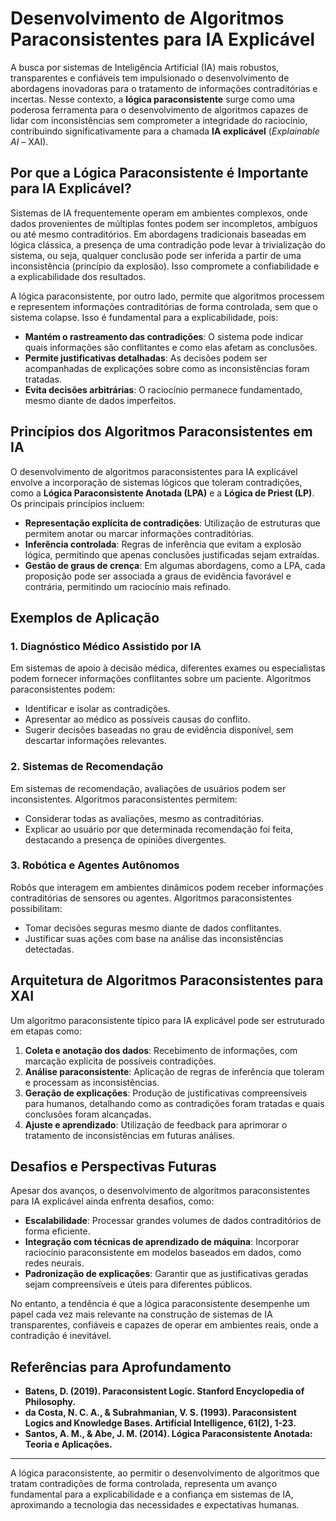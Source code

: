
# Desenvolvimento de Algoritmos Paraconsistentes para IA Explicável

A busca por sistemas de Inteligência Artificial (IA) mais robustos, transparentes e confiáveis tem impulsionado o desenvolvimento de abordagens inovadoras para o tratamento de informações contraditórias e incertas. Nesse contexto, a **lógica paraconsistente** surge como uma poderosa ferramenta para o desenvolvimento de algoritmos capazes de lidar com inconsistências sem comprometer a integridade do raciocínio, contribuindo significativamente para a chamada **IA explicável** (*Explainable AI* – XAI).

## Por que a Lógica Paraconsistente é Importante para IA Explicável?

Sistemas de IA frequentemente operam em ambientes complexos, onde dados provenientes de múltiplas fontes podem ser incompletos, ambíguos ou até mesmo contraditórios. Em abordagens tradicionais baseadas em lógica clássica, a presença de uma contradição pode levar à trivialização do sistema, ou seja, qualquer conclusão pode ser inferida a partir de uma inconsistência (princípio da explosão). Isso compromete a confiabilidade e a explicabilidade dos resultados.

A lógica paraconsistente, por outro lado, permite que algoritmos processem e representem informações contraditórias de forma controlada, sem que o sistema colapse. Isso é fundamental para a explicabilidade, pois:

- **Mantém o rastreamento das contradições**: O sistema pode indicar quais informações são conflitantes e como elas afetam as conclusões.
- **Permite justificativas detalhadas**: As decisões podem ser acompanhadas de explicações sobre como as inconsistências foram tratadas.
- **Evita decisões arbitrárias**: O raciocínio permanece fundamentado, mesmo diante de dados imperfeitos.

## Princípios dos Algoritmos Paraconsistentes em IA

O desenvolvimento de algoritmos paraconsistentes para IA explicável envolve a incorporação de sistemas lógicos que toleram contradições, como a **Lógica Paraconsistente Anotada (LPA)** e a **Lógica de Priest (LP)**. Os principais princípios incluem:

- **Representação explícita de contradições**: Utilização de estruturas que permitem anotar ou marcar informações contraditórias.
- **Inferência controlada**: Regras de inferência que evitam a explosão lógica, permitindo que apenas conclusões justificadas sejam extraídas.
- **Gestão de graus de crença**: Em algumas abordagens, como a LPA, cada proposição pode ser associada a graus de evidência favorável e contrária, permitindo um raciocínio mais refinado.

## Exemplos de Aplicação

### 1. Diagnóstico Médico Assistido por IA

Em sistemas de apoio à decisão médica, diferentes exames ou especialistas podem fornecer informações conflitantes sobre um paciente. Algoritmos paraconsistentes podem:

- Identificar e isolar as contradições.
- Apresentar ao médico as possíveis causas do conflito.
- Sugerir decisões baseadas no grau de evidência disponível, sem descartar informações relevantes.

### 2. Sistemas de Recomendação

Em sistemas de recomendação, avaliações de usuários podem ser inconsistentes. Algoritmos paraconsistentes permitem:

- Considerar todas as avaliações, mesmo as contraditórias.
- Explicar ao usuário por que determinada recomendação foi feita, destacando a presença de opiniões divergentes.

### 3. Robótica e Agentes Autônomos

Robôs que interagem em ambientes dinâmicos podem receber informações contraditórias de sensores ou agentes. Algoritmos paraconsistentes possibilitam:

- Tomar decisões seguras mesmo diante de dados conflitantes.
- Justificar suas ações com base na análise das inconsistências detectadas.

## Arquitetura de Algoritmos Paraconsistentes para XAI

Um algoritmo paraconsistente típico para IA explicável pode ser estruturado em etapas como:

1. **Coleta e anotação dos dados**: Recebimento de informações, com marcação explícita de possíveis contradições.
2. **Análise paraconsistente**: Aplicação de regras de inferência que toleram e processam as inconsistências.
3. **Geração de explicações**: Produção de justificativas compreensíveis para humanos, detalhando como as contradições foram tratadas e quais conclusões foram alcançadas.
4. **Ajuste e aprendizado**: Utilização de feedback para aprimorar o tratamento de inconsistências em futuras análises.

## Desafios e Perspectivas Futuras

Apesar dos avanços, o desenvolvimento de algoritmos paraconsistentes para IA explicável ainda enfrenta desafios, como:

- **Escalabilidade**: Processar grandes volumes de dados contraditórios de forma eficiente.
- **Integração com técnicas de aprendizado de máquina**: Incorporar raciocínio paraconsistente em modelos baseados em dados, como redes neurais.
- **Padronização de explicações**: Garantir que as justificativas geradas sejam compreensíveis e úteis para diferentes públicos.

No entanto, a tendência é que a lógica paraconsistente desempenhe um papel cada vez mais relevante na construção de sistemas de IA transparentes, confiáveis e capazes de operar em ambientes reais, onde a contradição é inevitável.

## Referências para Aprofundamento

- **Batens, D. (2019). Paraconsistent Logic. Stanford Encyclopedia of Philosophy.**
- **da Costa, N. C. A., & Subrahmanian, V. S. (1993). Paraconsistent Logics and Knowledge Bases. Artificial Intelligence, 61(2), 1-23.**
- **Santos, A. M., & Abe, J. M. (2014). Lógica Paraconsistente Anotada: Teoria e Aplicações.**

---

A lógica paraconsistente, ao permitir o desenvolvimento de algoritmos que tratam contradições de forma controlada, representa um avanço fundamental para a explicabilidade e a confiança em sistemas de IA, aproximando a tecnologia das necessidades e expectativas humanas.
```
